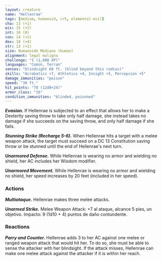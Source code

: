 ```yaml
---
layout: creature
name: "Hellenrae"
tags: [medium, humanoid, cr5, elemental-evil]
cha: 13 (+1)
wis: 15 (+2)
int: 10 (0)
con: 14 (+2)
dex: 18 (+4)
str: 13 (+1)
size: Humanoide Mediano (human)
alignment: legal maligna
challenge: "5 (1,800 XP)"
languages: "Común, Terran"
senses: "blindsight 60 ft. (blind beyond this radius)"
skills: "Acrobatics +7, Athletics +4, Insight +5, Percepción +5"
damage_immunities: "poison"
speed: "30 ft."
hit_points: "78 (12d8+24)"
armor_class: "16"
condition_immunities: "blinded, poisoned"
---
```


***Evasion.*** If Hellenrae is subjected to an effect that allows her to make a Dexterity saving throw to take only half damage, she instead takes no damage if she succeeds on the saving throw, and only half damage if she fails.

***Stunning Strike (Recharge 5-6).*** When Hellenrae hits a target with a melee weapon attack, the target must succeed on a DC 13 Constitution saving throw or be stunned until the end of Hellenrae's next turn.

***Unarmored Defense.*** While Hellenrae is wearing no armor and wielding no shield, her AC includes her Wisdom modifier.

***Unarmored Movement.*** While Hellenrae is wearing no armor and wielding no shield, her speed increases by 20 feet (included in her speed).

### Actions

***Multiataque.*** Hellenrae makes three melee attacks.

***Unarmed Strike.*** Melee Weapon Attack: +7 al ataque, alcance 5 pies, un objetivo. Impacto: 9 (1d10 + 4) puntos de daño contundente.

### Reactions

***Parry and Counter.*** Hellenrae adds 3 to her AC against one melee or ranged weapon attack that would hit her. To do so, she must be able to sense the attacker with her blindsight. If the attack misses, Hellenrae can make one melee attack against the attacker if it is within her reach.
